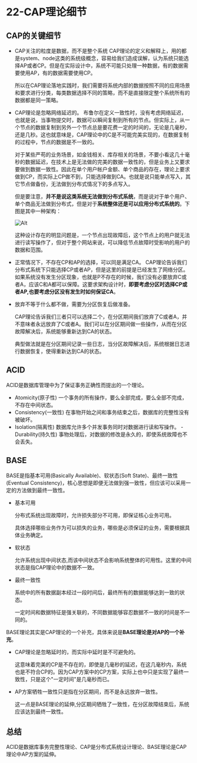# 22-CAP理论细节

## CAP的关键细节
- CAP关注的粒度是数据，而不是整个系统
    CAP理论的定义和解释上，用的都是system、node这类的系统级概念，容易给我们造成误解，认为系统只能选择AP或者CP。但是在实际设计中，系统不可能只处理一种数据，有的数据需要使用AP，有的数据需要使用CP。
    
    所以在CAP理论落地实践时，我们需要将系统内部的数据按照不同的应用场景和要求进行分类，每类数据选择不同的策略，而不是直接限定整个系统所有的数据都是同一策略。

- CAP理论是忽略网络延迟的。
    布鲁尔在定义一致性时，没有考虑网络延迟，也就是说，当事物提交时，数据可以瞬间复制到所有的节点。但实际上，从一个节点的数据复制到另外一个节点总是要花费一定的时间的，无论是几毫秒，还是几秒。这也就意味是，CAP理论中的C是不可能完美实现的，在数据复制的过程中，节点的数据是不一致的。

    对于某些严苟的业务场景，如金钱相关、库存相关的场景，不要小看这几十毫秒的数据延迟，在技术上是无法做的完美的数据一致性的，但是业务上又要求要做到数据一致性。因此在单个用户帐户金额、单个商品的存在，理论上要求做到CP，而实际上CP做不到，只能选择做到CA。也就是说只能单点写入，其它节点做备份，无法做到分布式情况下的多点写入。

    但是要注意，**并不是说这类系统无法做到分布式系统**，而是说对于单个用户、单个商品无法做到分布式，但是对于**系统整体还是可以应用分布式系统的**。下图是其中一种架构：

    ![Alt ](1016-1.png)

    这种设计存在的明显问题是，一个节点出现故障后，这个节点上的用户就无法进行读写操作了，但对于整个网站来说，可以降低节点故障时受影响的用户的数据和范围。

- 正常情况下，不存在CP和AP的选择，可以同是满足CA。
    CAP理论告诉我们分布式系统下只能选择CP或者AP，但是这里的前提是已经发生了网络分区。如果系统没有发生分区现象，也就是P不存在的时候，我们没有必要放弃C或者A，应该C和A都可以保障。这要求架构设计时，**即要考虑分区时选择CP或者AP,也要考虑分区没有发生时如何保证CA**。

- 放弃不等于什么都不做，需要为分区恢复后做准备。

    CAP理论告诉我们三者只可以选择二个，在分区期间我们放弃了C或者A，并不意味者永远放弃了C或者A。我们可以在分区期间做一些操作，从而在分区故障解决后，系统能够重新达到CA的状态。

    典型做法就是在分区期间记录一些日志，当分区故障解决后，系统根据日志进行数据恢复，使得重新达到CA的状态。

## ACID
ACID是数据库管理中为了保证事务正确性而提出的一个理论。

- Atomicity(原子性)
    一个事务的所有操作，要么全部完成，要么全部不完成，不存在中间状态。
- Consistency(一致性)
    在事物开始之间和事务结束之后，数据库的完整性没有被破坏。
- Isolation(隔离性)
    数据库允许多个并发事务同时对数据进行读和写操作。
-Durability(持久性)
    事物处理后，对数据的修改是永久的，即使系统故障也不会丢失。

## BASE

BASE是指基本可用(Basically Available)、软状态(Soft State)、最终一致性(Eventual Consistency)，核心思想是即便无法做到强一致性，但应该可以采用一定的方法做到最终一致性。

- 基本可用

    分布式系统出现故障时，允许损失部分不可用，即保证核心业务可用。

    具体选择哪些业务作为可以损失的业务，哪些是必须保证的业务，需要根据具体业务确定。

- 软状态

    允许系统出现中间状态,而该中间状态不会影响系统整体的可用性。这里的中间状态是指CAP理论中的数据不一致。

- 最终一致性

    系统中的所有数据副本经过一段时间后，最终所有的数据能够达到一致的状态。
    
    一定时间和数据特征是强关联的，不同数据能够容忍数据不一致的时间是不一同的。

BASE理论其实是CAP理论的一个补充，具体来说是**BASE理论是对AP的一个补充**。
- CAP理论是忽略延时的，而实际中延时是不可避免的。

    这意味着完美的CP是不存在的，即使是几毫秒的延迟，在这几毫秒内，系统也是不符合CP的。因为CAP方案中的CP方案，实际上也中只是实现了最终一致性，只是这个"一定时间"是几毫秒而已。

- AP方案牺牲一致性只是指在分区期间，而不是永远放弃一致性。

    这一点是BASE理论的延伸,分区期间牺牲了一致性，在分区故障结束后，系统应该达到最终一致性。

## 总结

ACID是数据库事务完整性理论、CAP是分布式系统设计理论、BASE理论是CAP理论中AP方案的延伸。